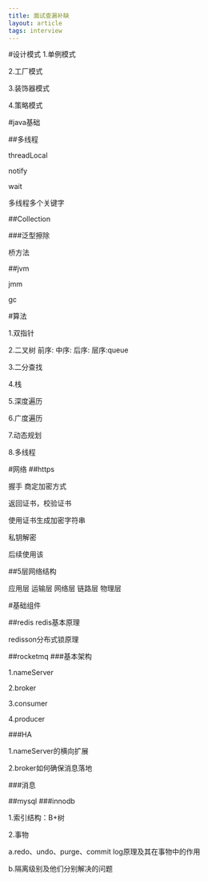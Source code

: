 ```yaml
---
title: 面试查漏补缺
layout: article
tags: interview
---
```


#设计模式
1.单例模式

2.工厂模式

3.装饰器模式

4.策略模式

#java基础

##多线程

threadLocal

notify

wait

多线程多个关键字

##Collection

###泛型擦除

桥方法

##jvm

jmm

gc

#算法

1.双指针

2.二叉树
    前序:
    中序:
    后序:
    层序:queue

3.二分查找

4.栈

5.深度遍历

6.广度遍历

7.动态规划

8.多线程

#网络
##https

握手 商定加密方式

返回证书，校验证书

使用证书生成加密字符串

私钥解密

后续使用该

##5层网络结构

应用层
运输层
网络层
链路层
物理层

#基础组件

##redis
redis基本原理

redisson分布式锁原理

##rocketmq
###基本架构

1.nameServer

2.broker

3.consumer

4.producer

###HA

1.nameServer的横向扩展

2.broker如何确保消息落地

###消息

##mysql
###innodb

1.索引结构：B+树

2.事物

a.redo、undo、purge、commit log原理及其在事物中的作用

b.隔离级别及他们分别解决的问题

##
